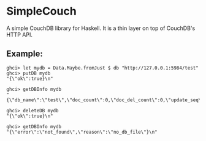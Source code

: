 SimpleCouch
============

A simple CouchDB library for Haskell. It is a thin layer on top of CouchDB's HTTP API.

Example:
--------

    ghci> let mydb = Data.Maybe.fromJust $ db "http://127.0.0.1:5984/test"
	ghci> putDB mydb
	"{\"ok\":true}\n"

	ghci> getDBInfo mydb
	"{\"db_name\":\"test\",\"doc_count\":0,\"doc_del_count\":0,\"update_seq\":0,\"purge_seq\":0,\"compact_running\":false,\"disk_size\":79,\"data_size\":0,\"instance_start_time\":\"1408660456711906\",\"disk_format_version\":6,\"committed_update_seq\":0}\n"

	ghci> deleteDB mydb
    "{\"ok\":true}\n"

	ghci> getDBInfo mydb
	"{\"error\":\"not_found\",\"reason\":\"no_db_file\"}\n"
